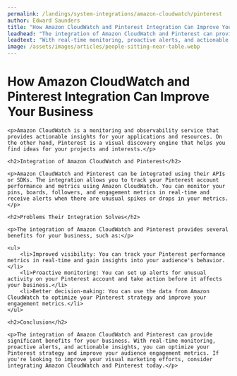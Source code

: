 ```yaml
---
permalink: /landings/system-integrations/amazon-cloudwatch/pinterest
author: Edward Saunders
title: "How Amazon CloudWatch and Pinterest Integration Can Improve Your Business"
leadhead: "The integration of Amazon CloudWatch and Pinterest can provide significant benefits for your business"
leadtext: "With real-time monitoring, proactive alerts, and actionable insights, you can optimize your Pinterest strategy and improve your audience engagement metrics. If you're looking to improve your visual marketing efforts, consider integrating Amazon CloudWatch and Pinterest today."
image: /assets/images/articles/people-sitting-near-table.webp
---
```

<div class="arttext">	<h1>How Amazon CloudWatch and Pinterest Integration Can Improve Your Business</h1>

	<p>Amazon CloudWatch is a monitoring and observability service that provides actionable insights for your applications and resources. On the other hand, Pinterest is a visual discovery engine that helps you find ideas for your projects and interests.</p>

	<h2>Integration of Amazon CloudWatch and Pinterest</h2>

	<p>Amazon CloudWatch and Pinterest can be integrated using their APIs or SDKs. The integration allows you to track your Pinterest account performance and metrics using Amazon CloudWatch. You can monitor your pins, boards, followers, and engagement metrics in real-time and receive alerts when there are unusual spikes or drops in your metrics.</p>

	<h2>Problems Their Integration Solves</h2>

	<p>The integration of Amazon CloudWatch and Pinterest provides several benefits for your business, such as:</p>

	<ul>
		<li>Improved visibility: You can track your Pinterest performance metrics in real-time and gain insights into your audience's behavior.</li>
		<li>Proactive monitoring: You can set up alerts for unusual activity on your Pinterest account and take action before it affects your business.</li>
		<li>Better decision-making: You can use the data from Amazon CloudWatch to optimize your Pinterest strategy and improve your engagement metrics.</li>
	</ul>

	<h2>Conclusion</h2>

	<p>The integration of Amazon CloudWatch and Pinterest can provide significant benefits for your business. With real-time monitoring, proactive alerts, and actionable insights, you can optimize your Pinterest strategy and improve your audience engagement metrics. If you're looking to improve your visual marketing efforts, consider integrating Amazon CloudWatch and Pinterest today.</p>
</div>